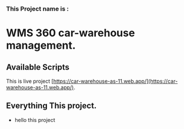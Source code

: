 ### This Project name is : 
# WMS 360 car-warehouse management.


## Available Scripts

This is live project [https://car-warehouse-as-11.web.app/](https://car-warehouse-as-11.web.app/).

## Everything This project.

- hello this project
